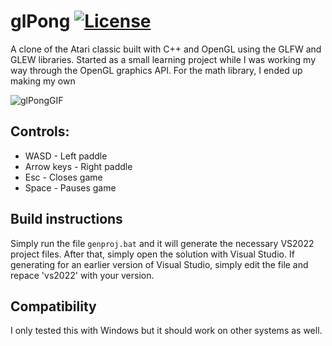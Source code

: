 # glPong [![License](https://img.shields.io/badge/License-Apache_2.0-blue.svg)](https://opensource.org/licenses/Apache-2.0)
A clone of the Atari classic built with C++ and OpenGL using the GLFW and GLEW libraries.  Started as a small learning project while I was working my way through the OpenGL graphics API. For the math library, I ended up making my own 

![glPongGIF](https://i.imgur.com/bcsNfhw.gif)

## Controls:
- WASD - Left paddle
- Arrow keys - Right paddle
- Esc - Closes game
- Space - Pauses game

## Build instructions
Simply run the file `genproj.bat` and it will generate the necessary VS2022 project files. After that, simply open the solution with Visual Studio. If generating for an earlier version of Visual Studio, simply edit the file and repace 'vs2022' with your version.

## Compatibility
I only tested this with Windows but it should work on other systems as well.


